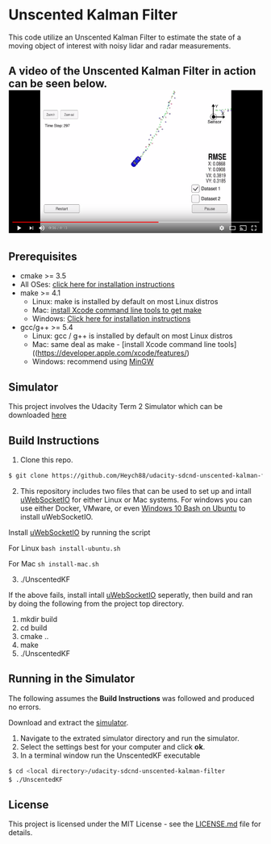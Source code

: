 # Unscented Kalman Filter

This code utilize an Unscented Kalman Filter to estimate the state of a moving object of interest with noisy lidar and radar measurements.

A video of the Unscented Kalman Filter in action can be seen below.
[![particle filter in action](images/video.png)](https://www.youtube.com/watch?v=1qeJc94S9Qk)
---

## Prerequisites

* cmake >= 3.5
 * All OSes: [click here for installation instructions](https://cmake.org/install/)
* make >= 4.1
  * Linux: make is installed by default on most Linux distros
  * Mac: [install Xcode command line tools to get make](https://developer.apple.com/xcode/features/)
  * Windows: [Click here for installation instructions](http://gnuwin32.sourceforge.net/packages/make.htm)
* gcc/g++ >= 5.4
  * Linux: gcc / g++ is installed by default on most Linux distros
  * Mac: same deal as make - [install Xcode command line tools]((https://developer.apple.com/xcode/features/)
  * Windows: recommend using [MinGW](http://www.mingw.org/)

## Simulator

This project involves the Udacity Term 2 Simulator which can be downloaded [here](https://github.com/udacity/self-driving-car-sim/releases/tag/v1.0)

## Build Instructions

1. Clone this repo.

```sh
$ git clone https://github.com/Heych88/udacity-sdcnd-unscented-kalman-filter.git
```

2. This repository includes two files that can be used to set up and intall [uWebSocketIO](https://github.com/uWebSockets/uWebSockets) for either Linux or Mac systems. For windows you can use either Docker, VMware, or even [Windows 10 Bash on Ubuntu](https://www.howtogeek.com/249966/how-to-install-and-use-the-linux-bash-shell-on-windows-10/) to install uWebSocketIO.

Install [uWebSocketIO](https://github.com/uWebSockets/uWebSockets) by running the script

For Linux
`
bash install-ubuntu.sh
`

For Mac
`
sh install-mac.sh
`

3. ./UnscentedKF


If the above fails, install intall [uWebSocketIO](https://github.com/uWebSockets/uWebSockets) seperatly, then build and ran by doing the following from the project top directory.

1. mkdir build
2. cd build
3. cmake ..
4. make
5. ./UnscentedKF

## Running in the Simulator

The following assumes the **Build Instructions** was followed and produced no errors.

Download and extract the [simulator](https://github.com/udacity/self-driving-car-sim/releases/tag/v1.0).

1. Navigate to the extrated simulator directory and run the simulator.
2. Select the settings best for your computer and click **ok**.
3. In a terminal window run the UnscentedKF executable

```sh
$ cd <local directory>/udacity-sdcnd-unscented-kalman-filter
$ ./UnscentedKF
```

## License

This project is licensed under the MIT License - see the [LICENSE.md](LICENSE.md) file for details.
